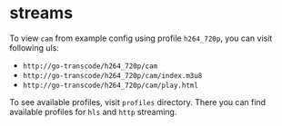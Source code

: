# streams

To view `cam` from example config using profile `h264_720p`, you can visit following uls:

 - `http://go-transcode/h264_720p/cam`
 - `http://go-transcode/h264_720p/cam/index.m3u8`
 - `http://go-transcode/h264_720p/cam/play.html`

To see available profiles, visit `profiles` directory. There you can find available profiles for `hls` and `http` streaming.
